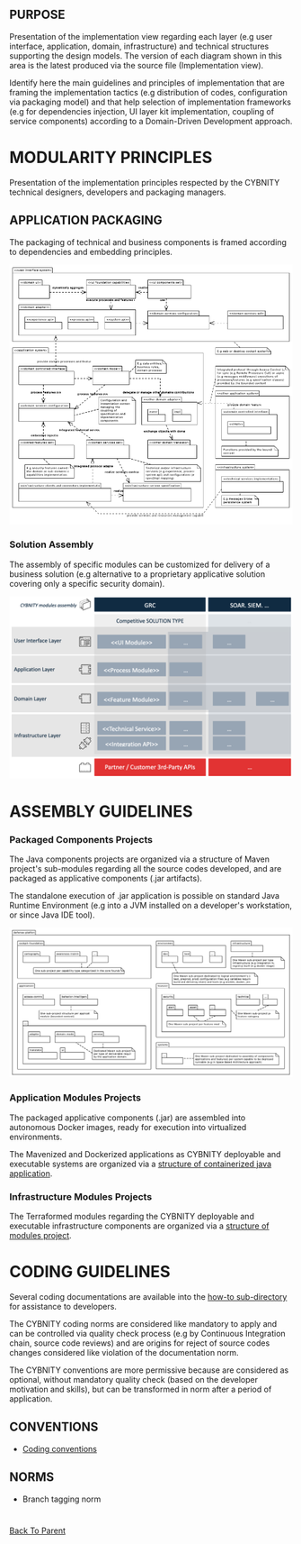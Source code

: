 ## PURPOSE
Presentation of the implementation view regarding each layer (e.g user interface, application, domain, infrastructure) and technical structures supporting the design models.
The version of each diagram shown in this area is the latest produced via the source file (Implementation view).

Identify here the main guidelines and principles of implementation that are framing the implementation tactics (e.g distribution of codes, configuration via packaging model) and that help selection of implementation frameworks (e.g for dependencies injection, UI layer kit implementation, coupling of service components) according to a Domain-Driven Development approach.

# MODULARITY PRINCIPLES
Presentation of the implementation principles respected by the CYBNITY technical designers, developers and packaging managers.

## APPLICATION PACKAGING
The packaging of technical and business components is framed according to dependencies and embedding principles.

![image](Application_system_packaging_principle.PNG)

### Solution Assembly
The assembly of specific modules can be customized for delivery of a business solution (e.g alternative to a proprietary applicative solution covering only a specific security domain).

![image](security_solution_oriented_architecture.png)

# ASSEMBLY GUIDELINES

### Packaged Components Projects
The Java components projects are organized via a structure of Maven project's sub-modules regarding all the source codes developed, and are packaged as applicative components (.jar artifacts).

The standalone execution of .jar application is possible on standard Java Runtime Environment (e.g into a JVM installed on a developer's workstation, or since Java IDE tool).

![image](Implementation_projects_structure.PNG)

### Application Modules Projects
The packaged applicative components (.jar) are assembled into autonomous Docker images, ready for execution into virtualized environments.

The Mavenized and Dockerized applications as CYBNITY deployable and executable systems are organized via a [structure of containerized java application](/implementations-line/systems/README.md#standard-structure-of-a-containerized-java-application).

### Infrastructure Modules Projects
The Terraformed modules regarding the CYBNITY deployable and executable infrastructure components are organized via a [structure of modules project](/implementations-line/systems/README.md#standard-structure-of-modules-project).

# CODING GUIDELINES
Several coding documentations are available into the [how-to sub-directory](how-to) for assistance to developers.

The CYBNITY coding norms are considered like mandatory to apply and can be controlled via quality check process (e.g by Continuous Integration chain, source code reviews) and are origins for reject of source codes changes considered like violation of the documentation norm.

The CYBNITY conventions are more permissive because are considered as optional, without mandatory quality check (based on the developer motivation and skills), but can be transformed in norm after a period of application.

## CONVENTIONS
- [Coding conventions](how-to/coding-conventions.md)

## NORMS
- Branch tagging norm

#
[Back To Parent](../)
